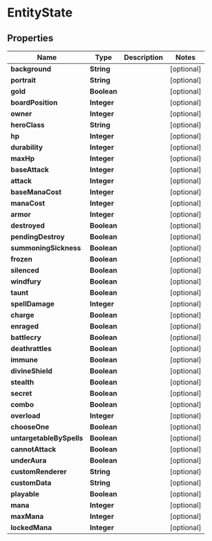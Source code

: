 
# EntityState

## Properties
Name | Type | Description | Notes
------------ | ------------- | ------------- | -------------
**background** | **String** |  |  [optional]
**portrait** | **String** |  |  [optional]
**gold** | **Boolean** |  |  [optional]
**boardPosition** | **Integer** |  |  [optional]
**owner** | **Integer** |  |  [optional]
**heroClass** | **String** |  |  [optional]
**hp** | **Integer** |  |  [optional]
**durability** | **Integer** |  |  [optional]
**maxHp** | **Integer** |  |  [optional]
**baseAttack** | **Integer** |  |  [optional]
**attack** | **Integer** |  |  [optional]
**baseManaCost** | **Integer** |  |  [optional]
**manaCost** | **Integer** |  |  [optional]
**armor** | **Integer** |  |  [optional]
**destroyed** | **Boolean** |  |  [optional]
**pendingDestroy** | **Boolean** |  |  [optional]
**summoningSickness** | **Boolean** |  |  [optional]
**frozen** | **Boolean** |  |  [optional]
**silenced** | **Boolean** |  |  [optional]
**windfury** | **Boolean** |  |  [optional]
**taunt** | **Boolean** |  |  [optional]
**spellDamage** | **Integer** |  |  [optional]
**charge** | **Boolean** |  |  [optional]
**enraged** | **Boolean** |  |  [optional]
**battlecry** | **Boolean** |  |  [optional]
**deathrattles** | **Boolean** |  |  [optional]
**immune** | **Boolean** |  |  [optional]
**divineShield** | **Boolean** |  |  [optional]
**stealth** | **Boolean** |  |  [optional]
**secret** | **Boolean** |  |  [optional]
**combo** | **Boolean** |  |  [optional]
**overload** | **Integer** |  |  [optional]
**chooseOne** | **Boolean** |  |  [optional]
**untargetableBySpells** | **Boolean** |  |  [optional]
**cannotAttack** | **Boolean** |  |  [optional]
**underAura** | **Boolean** |  |  [optional]
**customRenderer** | **String** |  |  [optional]
**customData** | **String** |  |  [optional]
**playable** | **Boolean** |  |  [optional]
**mana** | **Integer** |  |  [optional]
**maxMana** | **Integer** |  |  [optional]
**lockedMana** | **Integer** |  |  [optional]



